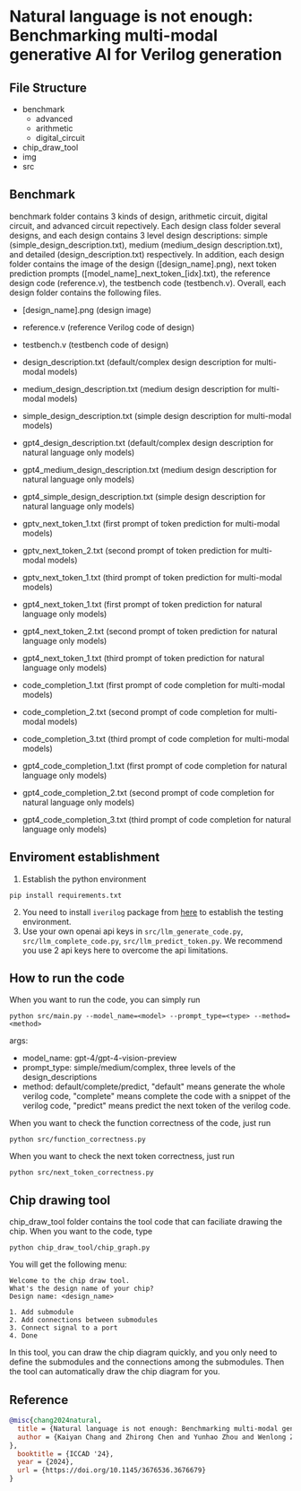 # Natural language is not enough: Benchmarking multi-modal generative AI for Verilog generation


## File Structure

- benchmark
  - advanced
  - arithmetic
  - digital_circuit
- chip_draw_tool
- img
- src

## Benchmark
benchmark folder contains 3 kinds of design, arithmetic circuit, digital circuit, and advanced circuit repectively. Each design class folder several designs, and each design contains 3 level design descriptions: simple (simple_design_description.txt), medium (medium_design description.txt), and detailed (design_description.txt) respectively. In addition, each design folder contains the image of the design ([design_name].png), next token prediction prompts ([model_name]\_next_token_[idx].txt), the reference design code (reference.v), the testbench code (testbench.v). Overall, each design folder contains the following files.

- [design_name].png (design image)
- reference.v (reference Verilog code of design)
- testbench.v (testbench code of design)
- design_description.txt (default/complex design description for multi-modal models)
- medium_design_description.txt (medium design description for multi-modal models)
- simple_design_description.txt (simple design description for multi-modal models)
- gpt4_design_description.txt (default/complex design description for natural language only models)
- gpt4_medium_design_description.txt (medium design description for natural language only models)
- gpt4_simple_design_description.txt (simple design description for natural language only models)
- gptv_next_token_1.txt (first prompt of token prediction for multi-modal models)
- gptv_next_token_2.txt (second prompt of token prediction for multi-modal models)
- gptv_next_token_1.txt (third prompt of token prediction for multi-modal models)
- gpt4_next_token_1.txt (first prompt of token prediction for natural language only models)
- gpt4_next_token_2.txt (second prompt of token prediction for natural language only models)
- gpt4_next_token_1.txt (third prompt of token prediction for natural language only models)

- code_completion_1.txt (first prompt of code completion for multi-modal models)
- code_completion_2.txt (second prompt of code completion for multi-modal models)
- code_completion_3.txt (third prompt of code completion for multi-modal models)
- gpt4_code_completion_1.txt (first prompt of code completion for natural language only models)
- gpt4_code_completion_2.txt (second prompt of code completion for natural language only models)
- gpt4_code_completion_3.txt (third prompt of code completion for natural language only models)

## Enviroment establishment
1. Establish the python environment
```
pip install requirements.txt
```
2. You need to install `iverilog` package from [here](https://bleyer.org/icarus/) to establish the testing environment.
3. Use your own openai api keys in `src/llm_generate_code.py`, `src/llm_complete_code.py`, `src/llm_predict_token.py`. We recommend you use 2 api keys here to overcome the api limitations. 

## How to run the code
When you want to run the code, you can simply run
```
python src/main.py --model_name=<model> --prompt_type=<type> --method=<method>
```
args:
- model_name: gpt-4/gpt-4-vision-preview
- prompt_type: simple/medium/complex, three levels of the design_descriptions
- method: default/complete/predict, "default" means generate the whole verilog code, "complete" means complete the code with a snippet of the  verilog code, "predict" means predict the next token of the verilog code.

When you want to check the function correctness of the code, just run
```
python src/function_correctness.py
```

When you want to check the next token correctness, just run

```
python src/next_token_correctness.py
```

## Chip drawing tool
chip_draw_tool folder contains the tool code that can faciliate drawing the chip. When you want to the code, type
```
python chip_draw_tool/chip_graph.py
```

You will get the following menu:

```
Welcome to the chip draw tool.
What's the design name of your chip?
Design name: <design_name>

1. Add submodule
2. Add connections between submodules
3. Connect signal to a port
4. Done
```
In this tool, you can draw the chip diagram quickly, and you only need to define the submodules and the connections among the submodules. Then the tool can automatically draw the chip diagram for you.


## Reference
```bibtex
@misc{chang2024natural,
  title = {Natural language is not enough: Benchmarking multi-modal generative AI for Verilog generation},
  author = {Kaiyan Chang and Zhirong Chen and Yunhao Zhou and Wenlong Zhu and kun wang and Haobo Xu and Cangyuan Li and Mengdi Wang and Shengwen Liang and Huawei Li and Yinhe Han and Ying Wang
},
  booktitle = {ICCAD '24},
  year = {2024},
  url = {https://doi.org/10.1145/3676536.3676679}
}
```